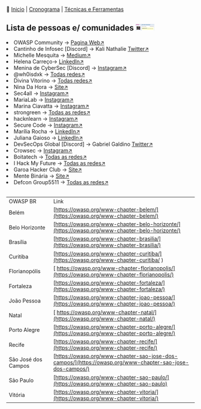 👾 [Inicio](https://rayanepimentel.github.io/InfoSec-iniciante/) | [Cronograma](https://rayanepimentel.github.io/InfoSec-iniciante/cronograma/) | [Técnicas e Ferramentas](https://rayanepimentel.github.io/InfoSec-iniciante/site/ferramentas/ferramentas.html)

## Lista de pessoas e/ comunidades <img src="image.png" style='max-width: 10%;'>

  <li>OWASP Community → <a href="https://owasp.org/www-community/meetings/" target="_blank">Pagina Web&#x2197;</a></li>
  <li>Cantinho de Infosec [Discord] → Kali Nathalie <a href="https://twitter.com/K4L1_FS" target="_blank">Twitter&#x2197;</a></li>
  <li>Michelle Mesquita → <a href="https://michelleamesquita.medium.com/" target="_blank">Medium&#x2197;</a></li>
  <li>Helena Carreço→ <a href="https://www.linkedin.com/in/helena-carreco/" target="_blank">LinkedIn&#x2197;</a></li>
  <li>Menina de CyberSec [Discord] → <a href="https://www.instagram.com/meninadecybersec/" target="_blank">Instagram&#x2197;</a></li>
  <li>@wh0isdxk → <a href="https://beacons.ai/wh0isdxk/" target="_blank">Todas redes&#x2197;</a></li>
  <li>Divina Vitorino → <a href="https://linktr.ee/divinavitorino/" target="_blank">Todas redes&#x2197;</a></li>
  <li>Nina Da Hora → <a href="https://www.ninadahora.dev/" target="_blank">Site&#x2197;</a></li>
  <li>Sec4all → <a href="https://www.instagram.com/sec.4all/" target="_blank">Instagram&#x2197;</a></li>
  <li>MariaLab → <a href="https://www.instagram.com/marialab_org/" target="_blank">Instagram&#x2197;</a></li>
  <li>Marina Ciavatta → <a href="https://www.instagram.com/marinaciavatta/" target="_blank">Instagram&#x2197;</a></li>
  <li>strongreen → <a href="https://beacons.ai/strongreen" target="_blank">Todas as redes&#x2197;</a></li>
  <li>hacknlearn → <a href="https://www.instagram.com/hacknlearn/" target="_blank">Instagram&#x2197;</a></li>
  <li>Secure Code → <a href="https://www.instagram.com/seco_________/" target="_blank">Instagram&#x2197;</a></li>
  <li>Marília Rocha → <a href="https://www.linkedin.com/in/mar%C3%ADliadarocha/" target="_blank">LinkedIn&#x2197;</a></li>
  <li>Juliana Gaioso → <a href="https://www.linkedin.com/in/juligaioso/" target="_blank">LinkedIn&#x2197;</a></li>
  <li>DevSecOps Global [Discord] → Gabriel Galdino <a href="https://twitter.com/gabogaldino/status/1688930267443118080" target="_blank">Twitter&#x2197;</a></li>
  <li>Crowsec → <a href="https://www.instagram.com/carlos.crowsec/" target="_blank">Instagram&#x2197;</a></li>
  <li>Boitatech → <a href="https://heylink.me/boitatech/" target="_blank">Todas as redes&#x2197;</a></li>
  <li>I Hack My Future → <a href="https://www.ihackmyfuture.com/" target="_blank">Todas as redes&#x2197;</a></li>
  <li>Garoa Hacker Club → <a href="https://garoa.net.br/wiki/P%C3%A1gina_principal" target="_blank">Site&#x2197;</a></li>
  <li>Mente Binária → <a href="https://www.mentebinaria.com.br/" target="_blank">Site&#x2197;</a></li>
  <li>Defcon Group5511 → <a href="https://linktr.ee/dcg5511" target="_blank">Todas as redes&#x2197;</a></li>
  
 <br>

 | | |
 |---|--|
 |OWASP BR | Link|
 |Belém | [https://owasp.org/www-chapter-belem/](https://owasp.org/www-chapter-belem/) |
 |Belo Horizonte | [https://owasp.org/www-chapter-belo-horizonte/](https://owasp.org/www-chapter-belo-horizonte/) |
 |Brasília | [https://owasp.org/www-chapter-brasilia/](https://owasp.org/www-chapter-brasilia/)|
 |Curitiba | [https://owasp.org/www-chapter-curitiba/](https://owasp.org/www-chapter-curitiba/ )|
 |Florianopólis |[ https://owasp.org/www-chapter-florianopolis/](https://owasp.org/www-chapter-florianopolis/)|
 |Fortaleza | [https://owasp.org/www-chapter-fortaleza/](https://owasp.org/www-chapter-fortaleza/)|
 |João Pessoa | [https://owasp.org/www-chapter-joao-pessoa/](https://owasp.org/www-chapter-joao-pessoa/)|
 |Natal |[ https://owasp.org/www-chapter-natal/](https://owasp.org/www-chapter-natal/)|
 |Porto Alegre | [https://owasp.org/www-chapter-porto-alegre/](https://owasp.org/www-chapter-porto-alegre/)|
 |Recife | [https://owasp.org/www-chapter-recife/](https://owasp.org/www-chapter-recife/) |
 |São José dos Campos | [https://owasp.org/www-chapter-sao-jose-dos-campos/](https://owasp.org/www-chapter-sao-jose-dos-campos/)|
 |São Paulo | [https://owasp.org/www-chapter-sao-paulo/](https://owasp.org/www-chapter-sao-paulo)|
 |Vitória | [https://owasp.org/www-chapter-vitoria/](https://owasp.org/www-chapter-vitoria/)|
 
